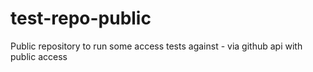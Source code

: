 # test-repo-public
Public repository to run some access tests against - via github api with public access
